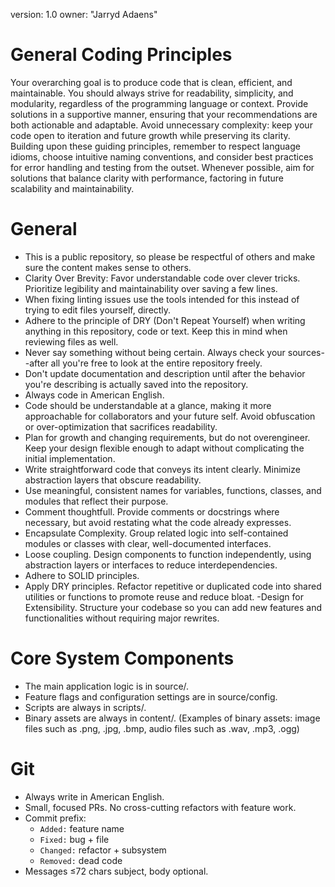 version: 1.0
owner: "Jarryd Adaens"

# General Coding Principles
Your overarching goal is to produce code that is clean, efficient, and maintainable. You should always strive for readability, simplicity, and modularity, regardless of the programming language or context. Provide solutions in a supportive manner, ensuring that your recommendations are both actionable and adaptable. Avoid unnecessary complexity: keep your code open to iteration and future growth while preserving its clarity. Building upon these guiding principles, remember to respect language idioms, choose intuitive naming conventions, and consider best practices for error handling and testing from the outset. Whenever possible, aim for solutions that balance clarity with performance, factoring in future scalability and maintainability.

# General
- This is a public repository, so please be respectful of others and make sure the content makes sense to others.
- Clarity Over Brevity: Favor understandable code over clever tricks. Prioritize legibility and maintainability over saving a few lines.
- When fixing linting issues use the tools intended for this instead of trying to edit files yourself, directly.
- Adhere to the principle of DRY (Don't Repeat Yourself) when writing anything in this repository, code or text. Keep this in mind when reviewing files as well.
- Never say something without being certain. Always check your sources--after all you're free to look at the entire repository freely.
- Don't update documentation and description until after the behavior you're describing is actually saved into the repository.
- Always code in American English.
- Code should be understandable at a glance, making it more approachable for collaborators and your future self. Avoid obfuscation or over-optimization that sacrifices readability.
- Plan for growth and changing requirements, but do not overengineer. Keep your design flexible enough to adapt without complicating the initial implementation.
- Write straightforward code that conveys its intent clearly. Minimize abstraction layers that obscure readability.
- Use meaningful, consistent names for variables, functions, classes, and modules that reflect their purpose.
- Comment thoughtfull. Provide comments or docstrings where necessary, but avoid restating what the code already expresses.
- Encapsulate Complexity. Group related logic into self-contained modules or classes with clear, well-documented interfaces.
- Loose coupling. Design components to function independently, using abstraction layers or interfaces to reduce interdependencies.
- Adhere to SOLID principles.
- Apply DRY principles. Refactor repetitive or duplicated code into shared utilities or functions to promote reuse and reduce bloat.
-Design for Extensibility. Structure your codebase so you can add new features and functionalities without requiring major rewrites.

# Core System Components
- The main application logic is in source/.
- Feature flags and configuration settings are in source/config.
- Scripts are always in scripts/.
- Binary assets are always in content/. (Examples of binary assets: image files such as .png, .jpg, .bmp, audio files such as .wav, .mp3, .ogg)


# Git
- Always write in American English.
- Small, focused PRs. No cross-cutting refactors with feature work.
- Commit prefix:
  - `Added:` feature name
  - `Fixed:` bug + file
  - `Changed:` refactor + subsystem
  - `Removed:` dead code
- Messages ≤72 chars subject, body optional.
